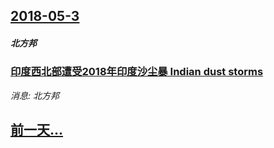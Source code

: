 ## [2018-05-3](/news/2018/05/3/index.md)

##### 北方邦
### [印度西北部遭受2018年印度沙尘暴 Indian dust storms ](/news/2018/05/3/印度西北部遭受2018年印度沙尘暴-Indian-dust-storms.md)
_消息: 北方邦_

## [前一天...](/news/2018/05/2/index.md)

